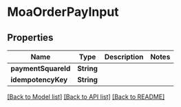 # MoaOrderPayInput

## Properties
Name | Type | Description | Notes
------------ | ------------- | ------------- | -------------
**paymentSquareId** | **String** |  | 
**idempotencyKey** | **String** |  | 

[[Back to Model list]](../README.md#documentation-for-models) [[Back to API list]](../README.md#documentation-for-api-endpoints) [[Back to README]](../README.md)


